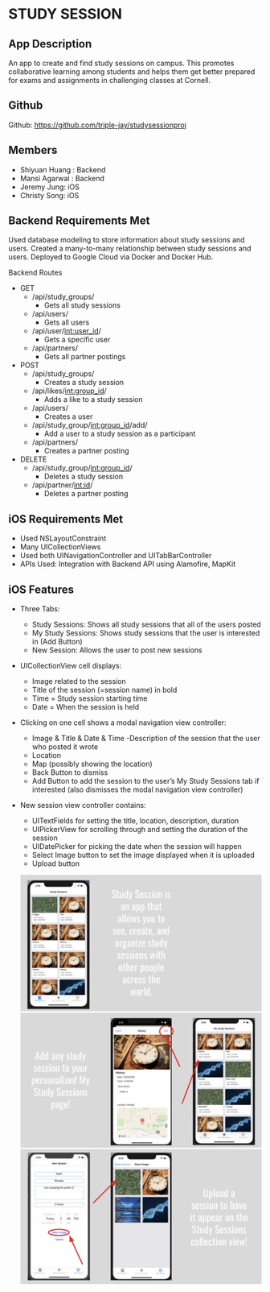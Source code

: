 # STUDY SESSION

## App Description

An app to create and find study sessions on campus. This promotes collaborative learning among students and helps them get better prepared for exams and assignments in challenging classes at Cornell.

## Github 
Github: https://github.com/triple-jay/studysessionproj

## Members 
- Shiyuan Huang : Backend 
- Mansi Agarwal : Backend 
- Jeremy Jung: iOS
- Christy Song: iOS

## Backend Requirements Met
Used database modeling to store information about study sessions and users. 
Created a many-to-many relationship between study sessions and users.
Deployed to Google Cloud via Docker and Docker Hub.

Backend Routes
- GET
  - /api/study_groups/
    - Gets all study sessions
  - /api/users/
    - Gets all users
  - /api/user/<int:user_id>/
    - Gets a specific user
  - /api/partners/
    - Gets all partner postings
- POST
  - /api/study_groups/
    - Creates a study session
  - /api/likes/<int:group_id>/
    - Adds a like to a study session
  - /api/users/
    - Creates a user
  - /api/study_group/<int:group_id>/add/
    - Add a user to a study session as a participant
  - /api/partners/
    - Creates a partner posting
- DELETE
  - /api/study_group/<int:group_id>/
    - Deletes a study session
  - /api/partner/<int:id>/
    - Deletes a partner posting

## iOS Requirements Met
- Used NSLayoutConstraint 
- Many UICollectionViews
- Used both UINavigationController and UITabBarController 
- APIs Used: Integration with Backend API using Alamofire, MapKit

## iOS Features
- Three Tabs: 
  - Study Sessions: Shows all study sessions that all of the users posted
  - My Study Sessions: Shows study sessions that the user is interested in (Add Button)
  - New Session: Allows the user to post new sessions 
- UICollectionView cell displays:
  - Image related to the session
  - Title of the session (=session name) in bold
  - Time = Study session starting time
  - Date = When the session is held
- Clicking on one cell shows a modal navigation view controller: 
  - Image & Title & Date & Time
  -Description of the session that the user who posted it wrote
  - Location
  - Map (possibly showing the location)
  - Back Button to dismiss
  - Add Button to add the session to the user’s My Study Sessions tab if interested (also dismisses the modal navigation view controller) 
- New session view controller contains:
  - UITextFields for setting the title, location, description, duration
  - UIPickerView for scrolling through and setting the duration of the session
  - UIDatePicker for picking the date when the session will happen
  - Select Image button to set the image displayed when it is uploaded
  - Upload button 
  
  ![](https://github.com/triple-jay/studysessionproj/blob/master/Screenshots/1.png)
  ![](https://github.com/triple-jay/studysessionproj/blob/master/Screenshots/2.png)
  ![](https://github.com/triple-jay/studysessionproj/blob/master/Screenshots/3.png)



